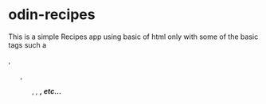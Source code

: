 # odin-recipes
This is a simple Recipes app using basic of html only with some of the basic tags such a <p>, <a> <ul> , <ol> , <em> , <strong>, etc... 